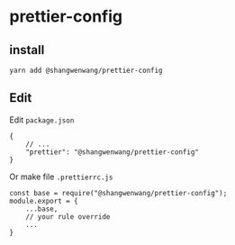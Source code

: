# prettier-config

## install

```
yarn add @shangwenwang/prettier-config
```

## Edit

Edit `package.json`

```
{
    // ...
    "prettier": "@shangwenwang/prettier-config"
}
```

Or make file `.prettierrc.js`

```
const base = require("@shangwenwang/prettier-config");
module.export = {
    ...base,
    // your rule override
    ...
}

```
